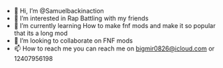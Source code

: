 - 👋 Hi, I’m @Samuelbackinaction
- 👀 I’m interested in Rap Battling with my friends
- 🌱 I’m currently learning How to make fnf mods and make it so popular that its a long mod 
- 💞️ I’m looking to collaborate on FNF mods
- 📫 How to reach me you can reach me on bigmir0826@icloud.com or 12407956198

<!---
Samuelbackinaction/Samuelbackinaction is a ✨ special ✨ repository because its `README.md` (this file) appears on your GitHub profile.
You can click the Preview link to take a look at your changes.
--->
